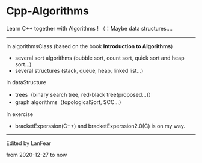 # Cpp-Algorithms
Learn C++ together with Algorithms !  （：Maybe data structures....

------

In algorithmsClass (based on the book **Introduction to Algorithms**)

- several sort algorithms (bubble sort, count sort, quick sort and heap sort...)
- several structures (stack, queue, heap, linked list...)

In dataStructure

- trees（binary search tree, red-black tree(proposed...)）
- graph algorithms（topologicalSort, SCC...）

In exercise

- bracketExperssion(C++) and bracketExperssion2.0(C) is on my way.

------

Edited by LanFear

from 2020-12-27 to now

